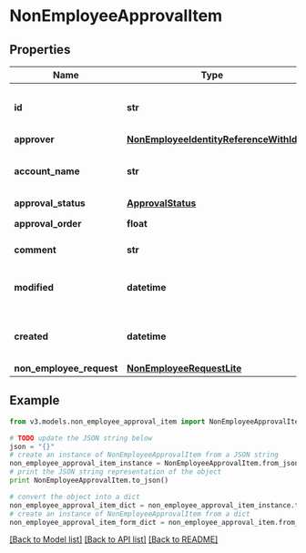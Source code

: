# NonEmployeeApprovalItem


## Properties
Name | Type | Description | Notes
------------ | ------------- | ------------- | -------------
**id** | **str** | Non-Employee approval item id | [optional] 
**approver** | [**NonEmployeeIdentityReferenceWithId**](NonEmployeeIdentityReferenceWithId.md) |  | [optional] 
**account_name** | **str** | Requested identity account name | [optional] 
**approval_status** | [**ApprovalStatus**](ApprovalStatus.md) |  | [optional] 
**approval_order** | **float** | Approval order | [optional] 
**comment** | **str** | comment of approver | [optional] 
**modified** | **datetime** | When the request was last modified. | [optional] 
**created** | **datetime** | When the request was created. | [optional] 
**non_employee_request** | [**NonEmployeeRequestLite**](NonEmployeeRequestLite.md) |  | [optional] 

## Example

```python
from v3.models.non_employee_approval_item import NonEmployeeApprovalItem

# TODO update the JSON string below
json = "{}"
# create an instance of NonEmployeeApprovalItem from a JSON string
non_employee_approval_item_instance = NonEmployeeApprovalItem.from_json(json)
# print the JSON string representation of the object
print NonEmployeeApprovalItem.to_json()

# convert the object into a dict
non_employee_approval_item_dict = non_employee_approval_item_instance.to_dict()
# create an instance of NonEmployeeApprovalItem from a dict
non_employee_approval_item_form_dict = non_employee_approval_item.from_dict(non_employee_approval_item_dict)
```
[[Back to Model list]](../README.md#documentation-for-models) [[Back to API list]](../README.md#documentation-for-api-endpoints) [[Back to README]](../README.md)


